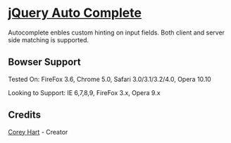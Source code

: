 [jQuery Auto Complete](http://www.codenothing.com/archives/jquery/auto-complete/)
========================

Autocomplete enbles custom hinting on input fields. Both client and server side matching is supported.


Bowser Support
--------------

Tested On: FireFox 3.6, Chrome 5.0, Safari 3.0/3.1/3.2/4.0, Opera 10.10

Looking to Support: IE 6,7,8,9, FireFox 3.x, Opera 9.x

Credits
--------
[Corey Hart](http://www.codenothing.com) - Creator
